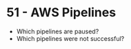 # 51 - AWS Pipelines

<div class="note" label="Questions">

- Which pipelines are paused?
- Which pipelines were not successful?

</div>